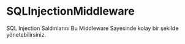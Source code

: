 # SQLInjectionMiddleware
SQL Injection Saldırılarını Bu Middleware Sayesinde kolay bir şekilde yönetebilirsiniz.  
